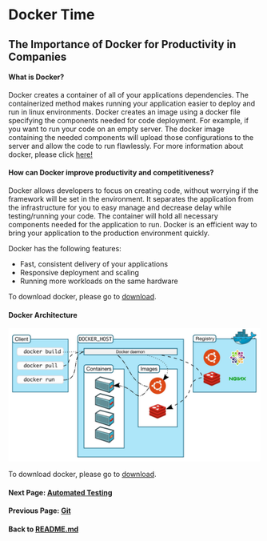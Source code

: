# Docker Time

## The Importance of Docker for Productivity in Companies

#### What is Docker? 

Docker creates a container of all of your applications dependencies. The containerized method makes running your application easier to deploy and run in linux environments. Docker creates an image using a docker file specifying the components needed for code deployment. For example, if you want to run your code on an empty server. The docker image containing the needed components will upload those configurations to the server and allow the code to run flawlessly.
For more information about docker, please click [here!](https://docs.docker.com/get-started/overview/)

#### How can Docker improve productivity and competitiveness?

Docker allows developers to focus on creating code, without worrying if the framework will be set in the environment. It separates the application from the infrastructure for you to easy manage and decrease delay while testing/running your code. The container will hold all necessary components needed for the application to run. 
Docker is an efficient way to bring your application to the production environment quickly.

Docker has the following features: 

- Fast, consistent delivery of your applications
- Responsive deployment and scaling
- Running more workloads on the same hardware

To download docker, please go to [download](https://hub.docker.com/search?q=&type=edition&offering=community&sort=updated_at&order=desc).

#### Docker Architecture 

![Image of Docker Architecture](images/architecture.JPG)


To download docker, please go to [download](https://hub.docker.com/search?q=&type=edition&offering=community&sort=updated_at&order=desc).


#### Next Page: [Automated Testing](https://github.com/vfm2/is601-miniproject/blob/main/autoTest.md)
#### Previous Page: [Git](https://github.com/vfm2/is601-miniproject/blob/main/gitPage.md)
#### Back to [README.md](https://github.com/vfm2/is601-miniproject/blob/main/README.md)
